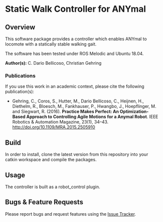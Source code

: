 # Static Walk Controller for ANYmal

## Overview

This software package provides a controller which enables ANYmal to locomote with a statically stable walking gait.

The software has been tested under ROS Melodic and Ubuntu 18.04.

**Author(s):** C. Dario Bellicoso, Christian Gehring

### Publications

If you use this work in an academic context, please cite the following publication(s):

* Gehring, C., Coros, S., Hutter, M., Dario Bellicoso, C., Heijnen, H., Diethelm, R., Bloesch, M., Fankhauser, P., Hwangbo, J., Hoepflinger, M. and Siegwart, R. (2016). **Practice Makes Perfect: An Optimization-Based Approach to Controlling Agile Motions for a Anymal Robot**. IEEE Robotics & Automation Magazine, 23(1), 34–43. http://doi.org/10.1109/MRA.2015.2505910


## Build

In order to install, clone the latest version from this repository into your catkin workspace and compile the packages.


## Usage

The controller is built as a robot_control plugin.


## Bugs & Feature Requests

Please report bugs and request features using the [Issue Tracker](https://bitbucket.org/leggedrobotics/anymal_ctrl_staticwalk/issues).
